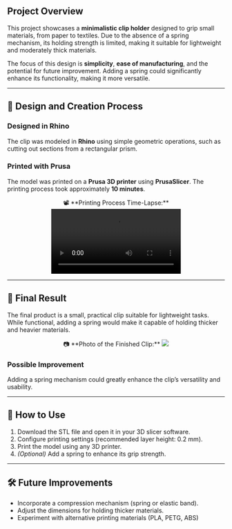 ## Project Overview

This project showcases a **minimalistic clip holder** designed to grip small materials, from paper to textiles. Due to the absence of a spring mechanism, its holding strength is limited, making it suitable for lightweight and moderately thick materials.  

The focus of this design is **simplicity**, **ease of manufacturing**, and the potential for future improvement. Adding a spring could significantly enhance its functionality, making it more versatile.

---

## 🎨 Design and Creation Process

### Designed in Rhino
The clip was modeled in **Rhino** using simple geometric operations, such as cutting out sections from a rectangular prism.

### Printed with Prusa
The model was printed on a **Prusa 3D printer** using **PrusaSlicer**. The printing process took approximately **10 minutes**.

<div align="center">
📽️ **Printing Process Time-Lapse:**  

<video src=https://github.com/user-attachments/assets/142f82c8-2c56-47e4-8db2-cfc0f46cb0eb/>

</div>

---

## 📸 Final Result

The final product is a small, practical clip suitable for lightweight tasks. While functional, adding a spring would make it capable of holding thicker and heavier materials.

<div align="center">
📷 **Photo of the Finished Clip:**  
  
<img src=https://github.com/user-attachments/assets/3f55987e-c448-4e65-abfd-afd387513c23/>

</div>

### Possible Improvement
Adding a spring mechanism could greatly enhance the clip’s versatility and usability.

---

## 🚀 How to Use

1. Download the STL file and open it in your 3D slicer software.
2. Configure printing settings (recommended layer height: 0.2 mm).
3. Print the model using any 3D printer.
4. *(Optional)* Add a spring to enhance its grip strength.

---

## 🛠️ Future Improvements

- Incorporate a compression mechanism (spring or elastic band).  
- Adjust the dimensions for holding thicker materials.  
- Experiment with alternative printing materials (PLA, PETG, ABS)
